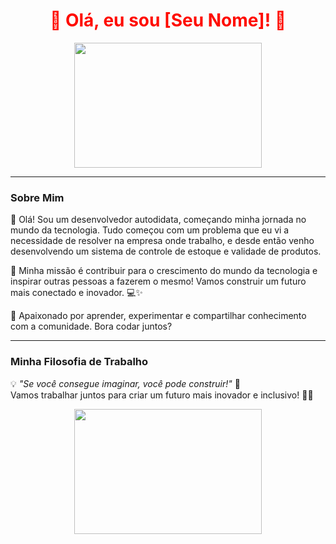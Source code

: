 <h1 align="center">
  <span style="color: #e66465; animation: rainbow 5s infinite;">🌈 Olá, eu sou [Seu Nome]! 🌈</span>
</h1>

<p align="center">
  <img src="https://media.giphy.com/media/13HgwGsXF0aiGY/giphy.gif" width="300" height="200" />
</p>

---

### Sobre Mim

👋 Olá! Sou um desenvolvedor autodidata, começando minha jornada no mundo da tecnologia. Tudo começou com um problema que eu vi a necessidade de resolver na empresa onde trabalho, e desde então venho desenvolvendo um sistema de controle de estoque e validade de produtos.

🚀 Minha missão é contribuir para o crescimento do mundo da tecnologia e inspirar outras pessoas a fazerem o mesmo! Vamos construir um futuro mais conectado e inovador. 💻✨

🎨 Apaixonado por aprender, experimentar e compartilhar conhecimento com a comunidade. Bora codar juntos?

---

### Minha Filosofia de Trabalho

💡 _"Se você consegue imaginar, você pode construir!"_ 🚀  
Vamos trabalhar juntos para criar um futuro mais inovador e inclusivo! 🌈✨

<p align="center">
  <img src="https://media.giphy.com/media/26BRQTezZrKak4BeE/giphy.gif" width="300" height="200" />
</p>

<style>
  @keyframes rainbow {
    0% { color: red; }
    25% { color: orange; }
    50% { color: yellow; }
    75% { color: green; }
    100% { color: blue; }
  }
</style>
